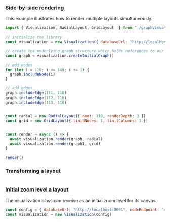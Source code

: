 ### Side-by-side rendering

This example illustrates how to render multiple layouts simultaneously.

```javascript
import { Visualization, RadialLayout, GridLayout  } from "./graphVisualization.js"

// initialize the library
const visualization = new Visualization({ databaseUrl: "http://localhost:3001", nodeEndpoint: "node-data", edgeEndpoint: "edge-data" })

// create the underlying graph structure which holds references to our data
const graph = visualization.createInitialGraph()

// add nodes
for (let i = 110; i <= 149; i += 1) {
  graph.includeNode(i)
}

// add edges
graph.includeEdge(111, 110)
graph.includeEdge(112, 110)
graph.includeEdge(113, 110)


const radial = new RadialLayout({ root: 110, renderDepth: 3 })
const grid = new GridLayout({ limitNodes: 1, limitColumns: 3 })


const render = async () => {
  await visualization.render(graph, radial)
  await visualization.render(graph1, grid)
}

render()
```

### Transforming a layout



```javascript

```

### Initial zoom level a layout

The visualization class can receive as an initial zoom level for its canvas.

```javascript
const config = { databaseUrl: "http://localhost:3001", nodeEndpoint: "node-data", edgeEndpoint: "edge-data", zoom: { lvl: 0.5, x: 100, y: 100 } }
const visualization = new Visualization(config)
```
